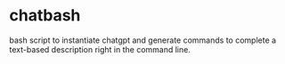 # chatbash
bash script to instantiate chatgpt and generate commands to complete a text-based description right in the command line.
